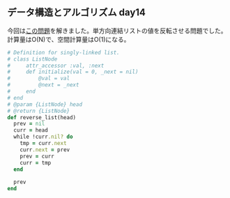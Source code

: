 ## データ構造とアルゴリズム day14
今回は[この問題](https://leetcode.com/problems/reverse-linked-list/)を解きました。単方向連結リストの値を反転させる問題でした。計算量はO(N)で、空間計算量はO(1)になる。

```ruby
# Definition for singly-linked list.
# class ListNode
#     attr_accessor :val, :next
#     def initialize(val = 0, _next = nil)
#         @val = val
#         @next = _next
#     end
# end
# @param {ListNode} head
# @return {ListNode}
def reverse_list(head)
  prev = nil
  curr = head
  while !curr.nil? do 
    tmp = curr.next
    curr.next = prev
    prev = curr
    curr = tmp
  end
  
  prev
end
```

